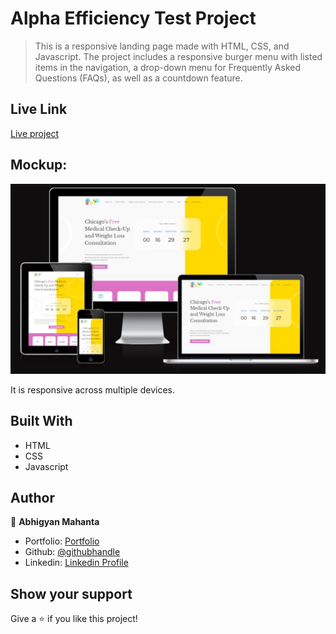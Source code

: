# Alpha Efficiency Test Project

> This is a responsive landing page made with HTML, CSS, and Javascript. The project includes a responsive burger menu with listed items in the navigation, a drop-down menu for Frequently Asked Questions (FAQs), as well as a countdown feature.

## Live Link

[Live project](https://alpha-efficiency-test.netlify.app/)

## Mockup:

![image](assets/mockup.jpg)

It is responsive across multiple devices.

## Built With

- HTML
- CSS
- Javascript

## Author

👤 **Abhigyan Mahanta**

- Portfolio: [Portfolio](https://abhigyanmahanta.netlify.app)
- Github: [@githubhandle](https://github.com/Abhigyan001)
- Linkedin: [Linkedin Profile](https://www.linkedin.com/in/abhigyanmahanta/)

## Show your support

Give a ⭐️ if you like this project!


